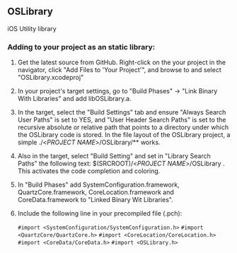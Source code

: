 OSLibrary
---------

iOS Utility library

### Adding to your project as an static library:


1. Get the latest source from GitHub. Right-click on the your project in the navigator, click "Add Files to 'Your Project'", and browse to and select "OSLibrary.xcodeproj"
2. In your project's target settings, go to "Build Phases" -> "Link Binary With Libraries" and add libOSLibrary.a.
3. In the target, select the "Build Settings" tab and ensure "Always Search User Paths" is set to YES, and "User Header Search Paths" is set to the recursive absolute or relative path that points to a directory under which the OSLibrary code is stored. In the file layout of the OSLibrary project, a simple ./<_PROJECT NAME_>/OSLibrary/** works.
4. Also in the target, select "Build Setting" and set in "Library Search Paths" the following text: $(SRCROOT)/<_PROJECT NAME_>/OSLibrary . This activates the code completion and coloring.
5. In "Build Phases" add SystemConfiguration.framework, QuartzCore.framework, CoreLocation.framework and CoreData.framework to "Linked Binary Wit Libraries".
6. Include the following line in your precompiled file (.pch):  

	```#import <SystemConfiguration/SystemConfiguration.h>```
    	```#import <QuartzCore/QuartzCore.h>```
    	```#import <CoreLocation/CoreLocation.h>```
    	```#import <CoreData/CoreData.h>```
	```#import <OSLibrary.h>```

